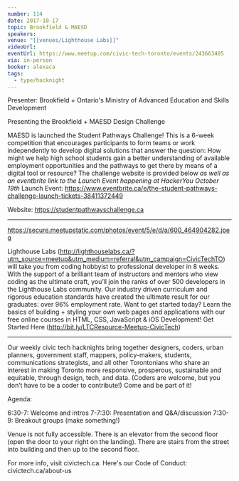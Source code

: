 ```yaml
---
number: 114
date: 2017-10-17
topic: Brookfield & MAESD
speakers:
venue: "[[venues/Lighthouse Labs]]"
videoUrl: 
eventUrl: https://www.meetup.com/civic-tech-toronto/events/243663405
via: in-person
booker: alexaca
tags:
  - type/hacknight
---
```


Presenter: Brookfield + Ontario's Ministry of Advanced Education and Skills Development

Presenting the Brookfield + MAESD Design Challenge

MAESD is launched the Student Pathways Challenge! This is a 6-week competition that encourages participants to form teams or work independently to develop digital solutions that answer the question: How might we help high school students gain a better understanding of available employment opportunities and the pathways to get there by means of a digital tool or resource?
The challenge website is provided below *as well as an eventbrite link to the Launch Event happening at HackerYou October 19th*
Launch Event: https://www.eventbrite.ca/e/the-student-pathways-challenge-launch-tickets-38411372449

Website: https://studentpathwayschallenge.ca

***

https://secure.meetupstatic.com/photos/event/5/e/d/a/600_464904282.jpeg

Lighthouse Labs (http://lighthouselabs.ca/?utm_source=meetup&utm_medium=referral&utm_campaign=CivicTechTO) will take you from coding hobbyist to professional developer in 8 weeks. With the support of a brilliant team of instructors and mentors who view coding as the ultimate craft, you’ll join the ranks of over 500 developers in the Lighthouse Labs community. Our industry driven curriculum and rigorous education standards have created the ultimate result for our graduates: over 96% employment rate. Want to get started today? Learn the basics of building + styling your own web pages and applications with our free online courses in HTML, CSS, JavaScript & iOS Development! Get Started Here (http://bit.ly/LTCResource-Meetup-CivicTech)

***

Our weekly civic tech hacknights bring together designers, coders, urban planners, government staff, mappers, policy-makers, students, communications strategists, and all other Torontonians who share an interest in making Toronto more responsive, prosperous, sustainable and equitable, through design, tech, and data. (Coders are welcome, but you don’t have to be a coder to contribute!) Come and be part of it!

Agenda:

6:30-7: Welcome and intros
7-7:30: Presentation and Q&A/discussion
7:30-9: Breakout groups (make something!)

Venue is not fully accessible. There is an elevator from the second floor (open the door to your right on the landing). There are stairs from the street into building and then up to the second floor.

For more info, visit civictech.ca. Here's our Code of Conduct: civictech.ca/about-us